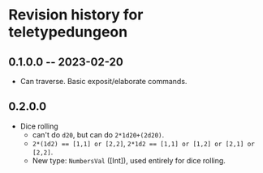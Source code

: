 # Revision history for teletypedungeon

## 0.1.0.0 -- 2023-02-20

* Can traverse. Basic exposit/elaborate commands.


## 0.2.0.0

* Dice rolling
    - can't do `d20`, but can do `2*1d20+(2d20)`.
    - `2*(1d2) == [1,1] or [2,2]`, `2*1d2 == [1,1] or [1,2] or [2,1] or [2,2]`.
    - New type: `NumbersVal` ([Int]), used entirely for dice rolling.
